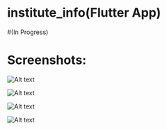 # institute_info(Flutter App)
#(In Progress)


# Screenshots:


![Alt text](images/Screenshot_2023-01-11-19-29-25-845_com.example.institute_info.jpg)



![Alt text](images/Screenshot_2023-01-11-19-29-40-600_com.example.institute_info.jpg)


![Alt text](images/Screenshot_2023-01-11-19-29-46-601_com.example.institute_info.jpg)


![Alt text](images/Screenshot_2023-01-11-19-29-50-180_com.example.institute_info.jpg)
